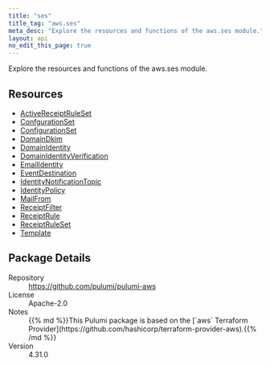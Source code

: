 ```yaml
---
title: "ses"
title_tag: "aws.ses"
meta_desc: "Explore the resources and functions of the aws.ses module."
layout: api
no_edit_this_page: true
---
```


<!-- WARNING: this file was generated by Pulumi Docs Generator. -->
<!-- Do not edit by hand unless you're certain you know what you are doing! -->

Explore the resources and functions of the aws.ses module.

<h2 id="resources">Resources</h2>
<ul class="api">
    <li><a href="activereceiptruleset" title="ActiveReceiptRuleSet"><span class="api-symbol api-symbol--resource"></span>ActiveReceiptRuleSet</a></li>
    <li><a href="confgurationset" title="ConfgurationSet"><span class="api-symbol api-symbol--resource"></span>ConfgurationSet</a></li>
    <li><a href="configurationset" title="ConfigurationSet"><span class="api-symbol api-symbol--resource"></span>ConfigurationSet</a></li>
    <li><a href="domaindkim" title="DomainDkim"><span class="api-symbol api-symbol--resource"></span>DomainDkim</a></li>
    <li><a href="domainidentity" title="DomainIdentity"><span class="api-symbol api-symbol--resource"></span>DomainIdentity</a></li>
    <li><a href="domainidentityverification" title="DomainIdentityVerification"><span class="api-symbol api-symbol--resource"></span>DomainIdentityVerification</a></li>
    <li><a href="emailidentity" title="EmailIdentity"><span class="api-symbol api-symbol--resource"></span>EmailIdentity</a></li>
    <li><a href="eventdestination" title="EventDestination"><span class="api-symbol api-symbol--resource"></span>EventDestination</a></li>
    <li><a href="identitynotificationtopic" title="IdentityNotificationTopic"><span class="api-symbol api-symbol--resource"></span>IdentityNotificationTopic</a></li>
    <li><a href="identitypolicy" title="IdentityPolicy"><span class="api-symbol api-symbol--resource"></span>IdentityPolicy</a></li>
    <li><a href="mailfrom" title="MailFrom"><span class="api-symbol api-symbol--resource"></span>MailFrom</a></li>
    <li><a href="receiptfilter" title="ReceiptFilter"><span class="api-symbol api-symbol--resource"></span>ReceiptFilter</a></li>
    <li><a href="receiptrule" title="ReceiptRule"><span class="api-symbol api-symbol--resource"></span>ReceiptRule</a></li>
    <li><a href="receiptruleset" title="ReceiptRuleSet"><span class="api-symbol api-symbol--resource"></span>ReceiptRuleSet</a></li>
    <li><a href="template" title="Template"><span class="api-symbol api-symbol--resource"></span>Template</a></li>
</ul>

<h2 id="package-details">Package Details</h2>
<dl class="package-details">
	<dt>Repository</dt>
	<dd><a href="https://github.com/pulumi/pulumi-aws">https://github.com/pulumi/pulumi-aws</a></dd>
	<dt>License</dt>
	<dd>Apache-2.0</dd>
	<dt>Notes</dt>
	<dd>{{% md %}}This Pulumi package is based on the [`aws` Terraform Provider](https://github.com/hashicorp/terraform-provider-aws).{{% /md %}}</dd>
	<dt>Version</dt>
	<dd>4.31.0</dd>
</dl>

